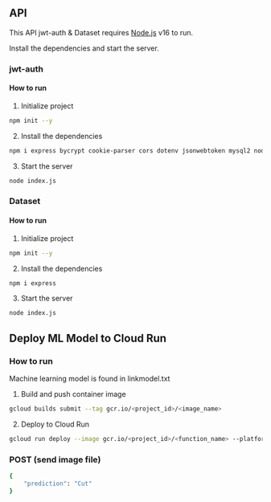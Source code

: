 ## API

This API jwt-auth & Dataset requires [Node.js](https://nodejs.org/) v16 to run.

Install the dependencies and start the server.

### jwt-auth
#### How to run
1. Initialize project
```sh
npm init --y
```
2. Install the dependencies
```sh
npm i express bycrypt cookie-parser cors dotenv jsonwebtoken mysql2 nodemon sequelize
```
3. Start the server
```sh
node index.js
```
### Dataset
#### How to run
1. Initialize project
```sh
npm init --y
```
2. Install the dependencies
```sh
npm i express
```
3. Start the server
```sh
node index.js
```

## Deploy ML Model to Cloud Run

### How to run
Machine learning model is found in linkmodel.txt
1. Build and push container image
```sh
gcloud builds submit --tag gcr.io/<project_id>/<image_name>
```

2. Deploy to Cloud Run
```sh
gcloud run deploy --image gcr.io/<project_id>/<function_name> --platform managed
```

### POST (send image file)
```sh
{
    "prediction": "Cut"
}
```
